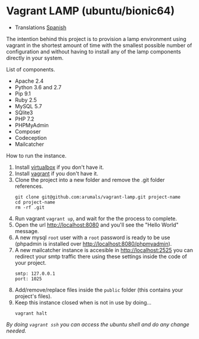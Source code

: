 # Vagrant LAMP (ubuntu/bionic64)


- Translations
[Spanish](docs/readme.es.md)

The intention behind this project is to provision a lamp environment using vagrant in the shortest amount of time with the smallest possible number of configuration and without having to install any of the lamp components directly in your system.

List of components.
- Apache 2.4
- Python 3.6 and 2.7
- Pip 9.1
- Ruby 2.5
- MySQL 5.7
- SQlite3
- PHP 7.2
- PHPMyAdmin
- Composer
- Codeception
- Mailcatcher

How to run the instance.

1. Install [virtualbox](https://www.virtualbox.org/wiki/Downloads) if you don't have it.
2. Install [vagrant](https://www.vagrantup.com/downloads.html) if you don't have it.
3. Clone the project into a new folder and remove the .git folder references.
    ```
    git clone git@github.com:arumals/vagrant-lamp.git project-name
    cd project-name
    rm -rf .git
    ```
4. Run vagrant `vagrant up`, and wait for the the process to complete.
5. Open the url [http://localhost:8080](http://localhost:8080) and you'll see the "Hello World" message.
6. A new mysql `root` user with a `root` password is ready to be use (phpadmin is installed over [http://localhost:8080/phpmyadmin](http://localhost:8080/phpmyadmin)).
7. A new mailcatcher instance is accesible in [http://localhost:2525](http://localhost:2525) you can redirect your smtp traffic there using these settings inside the code of your project.
    ```
    smtp: 127.0.0.1
    port: 1025
    ```
7. Add/remove/replace files inside the `public` folder (this contains your project's files).
8. Keep this instance closed when is not in use by doing...
    ```
    vagrant halt
    ```

*By doing `vagrant ssh` you can access the ubuntu shell and do any change needed.*
